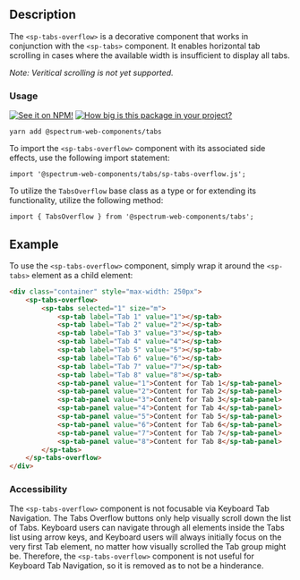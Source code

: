 ## Description

The `<sp-tabs-overflow>` is a decorative component that works in conjunction with the `<sp-tabs>` component. It enables horizontal tab scrolling in cases where the available width is insufficient to display all tabs.

_Note: Veritical scrolling is not yet supported._

### Usage

[![See it on NPM!](https://img.shields.io/npm/v/@spectrum-web-components/tabs?style=for-the-badge)](https://www.npmjs.com/package/@spectrum-web-components/tabs)
[![How big is this package in your project?](https://img.shields.io/bundlephobia/minzip/@spectrum-web-components/tabs?style=for-the-badge)](https://bundlephobia.com/result?p=@spectrum-web-components/tabs)

```
yarn add @spectrum-web-components/tabs
```

To import the `<sp-tabs-overflow>` component with its associated side effects, use the following import statement:

```
import '@spectrum-web-components/tabs/sp-tabs-overflow.js';
```

To utilize the `TabsOverflow` base class as a type or for extending its functionality, utilize the following method:

```
import { TabsOverflow } from '@spectrum-web-components/tabs';
```

## Example

To use the `<sp-tabs-overflow>` component, simply wrap it around the `<sp-tabs>` element as a child element:

```html
<div class="container" style="max-width: 250px">
    <sp-tabs-overflow>
        <sp-tabs selected="1" size="m">
            <sp-tab label="Tab 1" value="1"></sp-tab>
            <sp-tab label="Tab 2" value="2"></sp-tab>
            <sp-tab label="Tab 3" value="3"></sp-tab>
            <sp-tab label="Tab 4" value="4"></sp-tab>
            <sp-tab label="Tab 5" value="5"></sp-tab>
            <sp-tab label="Tab 6" value="6"></sp-tab>
            <sp-tab label="Tab 7" value="7"></sp-tab>
            <sp-tab label="Tab 8" value="8"></sp-tab>
            <sp-tab-panel value="1">Content for Tab 1</sp-tab-panel>
            <sp-tab-panel value="2">Content for Tab 2</sp-tab-panel>
            <sp-tab-panel value="3">Content for Tab 3</sp-tab-panel>
            <sp-tab-panel value="4">Content for Tab 4</sp-tab-panel>
            <sp-tab-panel value="5">Content for Tab 5</sp-tab-panel>
            <sp-tab-panel value="6">Content for Tab 6</sp-tab-panel>
            <sp-tab-panel value="7">Content for Tab 7</sp-tab-panel>
            <sp-tab-panel value="8">Content for Tab 8</sp-tab-panel>
        </sp-tabs>
    </sp-tabs-overflow>
</div>
```

### Accessibility

The `<sp-tabs-overflow>` component is not focusable via Keyboard Tab Navigation. The Tabs Overflow buttons only help visually scroll down the list of Tabs. Keyboard users can navigate through all elements inside the Tabs list using arrow keys, and Keyboard users will always initially focus on the very first Tab element, no matter how visually scrolled the Tab group might be. Therefore, the `<sp-tabs-overflow>` component is not useful for Keyboard Tab Navigation, so it is removed as to not be a hinderance.
